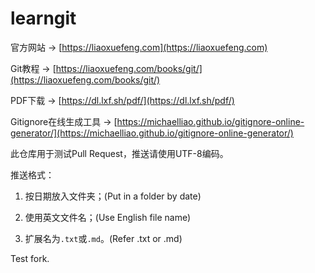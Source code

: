 # learngit

官方网站 → [https://liaoxuefeng.com](https://liaoxuefeng.com)

Git教程 → [https://liaoxuefeng.com/books/git/](https://liaoxuefeng.com/books/git/)

PDF下载 → [https://dl.lxf.sh/pdf/](https://dl.lxf.sh/pdf/)

Gitignore在线生成工具 → [https://michaelliao.github.io/gitignore-online-generator/](https://michaelliao.github.io/gitignore-online-generator/)

此仓库用于测试Pull Request，推送请使用UTF-8编码。

推送格式：

1. 按日期放入文件夹；(Put in a folder by date)

2. 使用英文文件名；(Use English file name)

3. 扩展名为`.txt`或`.md`。(Refer .txt or .md)

Test fork.
